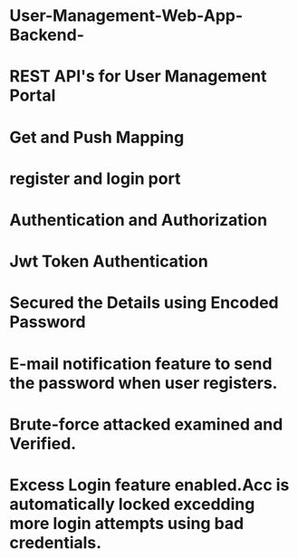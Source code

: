 # User-Management-Web-App-Backend-

# REST API's for User Management Portal
# Get and Push Mapping
# register and login port
# Authentication and Authorization
# Jwt Token Authentication
# Secured the Details using Encoded Password
# E-mail notification feature to send the password when user registers.
# Brute-force attacked examined and Verified.
# Excess Login feature enabled.Acc  is automatically locked excedding more login attempts using bad credentials.
